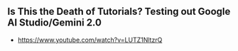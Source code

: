 ## Is This the Death of Tutorials? Testing out Google AI Studio/Gemini 2.0
  - https://www.youtube.com/watch?v=LUTZ1NltzrQ
